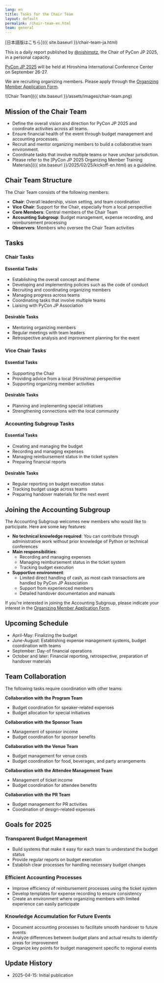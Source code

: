```yaml
---
lang: en
title: Tasks for the Chair Team
layout: default
permalink: /chair-team-en.html
team: general
---
```


[日本語版はこちら]({{ site.baseurl }}/chair-team-ja.html)

This is a daily report published by [@nishimotz](https://d.nishimotz.com/aboutme), the Chair of PyCon JP 2025, in a personal capacity.

[PyCon JP 2025](https://2025.pycon.jp/) will be held at Hiroshima International Conference Center on September 26-27.

We are recruiting organizing members. Please apply through the [Organizing Member Application Form](https://forms.gle/7irqYKhZVj7AY7LfA).

<div class="image-center">
![Chair Team]({{ site.baseurl }}/assets/images/chair-team.png)
</div>

## Mission of the Chair Team

- Define the overall vision and direction for PyCon JP 2025 and coordinate activities across all teams.
- Ensure financial health of the event through budget management and accounting processes.
- Recruit and mentor organizing members to build a collaborative team environment.
- Coordinate tasks that involve multiple teams or have unclear jurisdiction.
- Please refer to the [PyCon JP 2025 Organizing Member Training Materials]({{ site.baseurl }}/2025/02/25/kickoff-en.html) as a guideline.

## Chair Team Structure

The Chair Team consists of the following members:

- **Chair**: Overall leadership, vision setting, and team coordination
- **Vice Chair**: Support for the Chair, especially from a local perspective
- **Core Members**: Central members of the Chair Team
- **Accounting Subgroup**: Budget management, expense recording, and reimbursement processing
- **Observers**: Members who oversee the Chair Team activities

## Tasks

### Chair Tasks

#### Essential Tasks

- Establishing the overall concept and theme
- Developing and implementing policies such as the code of conduct
- Recruiting and coordinating organizing members
- Managing progress across teams
- Coordinating tasks that involve multiple teams
- Liaising with PyCon JP Association

#### Desirable Tasks

- Mentoring organizing members
- Regular meetings with team leaders
- Retrospective analysis and improvement planning for the event

### Vice Chair Tasks

#### Essential Tasks

- Supporting the Chair
- Providing advice from a local (Hiroshima) perspective
- Supporting organizing member activities

#### Desirable Tasks

- Planning and implementing special initiatives
- Strengthening connections with the local community

### Accounting Subgroup Tasks

#### Essential Tasks

- Creating and managing the budget
- Recording and managing expenses
- Managing reimbursement status in the ticket system
- Preparing financial reports

#### Desirable Tasks

- Regular reporting on budget execution status
- Tracking budget usage across teams
- Preparing handover materials for the next event

## Joining the Accounting Subgroup

The Accounting Subgroup welcomes new members who would like to participate. Here are some key features:

- **No technical knowledge required**: You can contribute through administrative work without prior knowledge of Python or technical conferences
- **Main responsibilities**: 
  - Recording and managing expenses
  - Managing reimbursement status in the ticket system
  - Tracking budget execution
- **Supportive environment**: 
  - Limited direct handling of cash, as most cash transactions are handled by PyCon JP Association
  - Support from experienced members
  - Detailed handover documentation and manuals

If you're interested in joining the Accounting Subgroup, please indicate your interest in the [Organizing Member Application Form](https://forms.gle/7irqYKhZVj7AY7LfA).

## Upcoming Schedule

- April-May: Finalizing the budget
- June-August: Establishing expense management systems, budget coordination with teams
- September: Day-of financial operations
- October and later: Financial reporting, retrospective, preparation of handover materials

## Team Collaboration

The following tasks require coordination with other teams:

**Collaboration with the Program Team**
- Budget coordination for speaker-related expenses
- Budget allocation for special initiatives

**Collaboration with the Sponsor Team**
- Management of sponsor income
- Budget coordination for sponsor benefits

**Collaboration with the Venue Team**
- Budget management for venue costs
- Budget coordination for food, beverages, and party arrangements

**Collaboration with the Attendee Management Team**
- Management of ticket income
- Budget coordination for attendee benefits

**Collaboration with the PR Team**
- Budget management for PR activities
- Coordination of design-related expenses

## Goals for 2025

### Transparent Budget Management

- Build systems that make it easy for each team to understand the budget status
- Provide regular reports on budget execution
- Establish clear processes for handling necessary budget changes

### Efficient Accounting Processes

- Improve efficiency of reimbursement processes using the ticket system
- Develop templates for expense recording to ensure consistency
- Create an environment where organizing members with limited experience can easily participate

### Knowledge Accumulation for Future Events

- Document accounting processes to facilitate smooth handover to future events
- Analyze differences between budget plans and actual results to identify areas for improvement
- Organize key points for budget management specific to regional events

## Update History

- 2025-04-15: Initial publication
